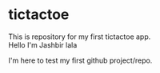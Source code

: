 # tictactoe
This is repository for my first tictactoe app.
<br>
Hello I'm Jashbir lala
<p>I'm here to test my first github project/repo.</p>
